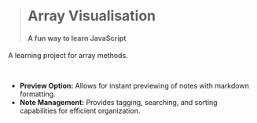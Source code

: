 > # Array Visualisation
> #### A fun way to learn JavaScript

A learning project for array methods.

<br> 

- **Preview Option:** Allows for instant previewing of notes with markdown formatting.
- **Note Management:** Provides tagging, searching, and sorting capabilities for efficient organization.

<br> 

